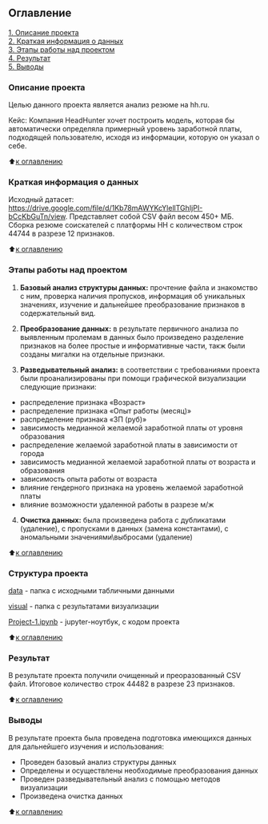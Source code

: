 ## Оглавление

[1. Описание проекта]()\
[2. Краткая информация о данных]()\
[3. Этапы работы над проектом]()\
[4. Результат]()\
[5. Выводы]()

### Описание проекта

Целью данного проекта является анализ резюме на hh.ru.

Кейс: Компания HeadHunter хочет построить модель, которая бы автоматически определяла примерный уровень заработной платы, подходящей пользователю, исходя из информации, которую он указал о себе.

:arrow_up:[к оглавлению]()

### Краткая информация о данных

Исходный датасет: https://drive.google.com/file/d/1Kb78mAWYKcYlellTGhIjPI-bCcKbGuTn/view.
Представляет собой CSV файл весом 450+ МБ. Сборка резюме соискателей с платформы HH с количеством строк 44744 в разрезе 12 признаков.

:arrow_up:[к оглавлению]()

### Этапы работы над проектом

1) **Базовый анализ структуры данных:** прочтение файла и знакомство с ним, проверка наличия пропусков, информация об уникальных значениях, изучение и дальнейшее преобразование признаков в содержательный вид.

2) **Преобразование данных:** в результате первичного анализа по выявленным пролемам в данных было произведено разделение признаков на более простые и информативные части, такж были созданы мигалки на отдельные признаки.

3) **Разведывательный анализ:** в соответствии с требованиями проекта были проанализированы при помощи графической визуализации следующие признаки:
* распределение признака «Возраст»
* распределение признака «Опыт работы (месяц)»
* распределение признака «ЗП (руб)»
* зависимость медианной желаемой заработной платы от уровня образования
* распределение желаемой заработной платы в зависимости от города
* зависимость медианной желаемой заработной платы от возраста и образования
* зависимость опыта работы от возраста
* влияние гендерного признака на уровень желаемой заработной платы
* влияние возможности удаленной работы в разрезе м/ж

4) **Очистка данных:** была произведена работа с дубликатами (удаление), с пропусками в данных (замена константами), с аномальными значениями\выбросами (удаление)

:arrow_up:[к оглавлению]()

### Структура проекта

[data]() - папка с исходными табличными данными

[visual]() - папка с результатами визуализации

[Project-1.ipynb]() - jupyter-ноутбук, с кодом проекта

:arrow_up:[к оглавлению]()

### Результат

В результате проекта получили очищенный и преоразованный CSV файл. Итоговое количество строк 44482 в разрезе 23 признаков.

:arrow_up:[к оглавлению]()

### Выводы

В результате проекта была проведена подготовка имеющихся данных для дальнейшего изучения и использования:
* Проведен базовый анализ структуры данных
* Определены и осуществлены необходимые преобразования данных
* Проведен разведывательный анализ с помощью методов визуализации
* Произведена очистка данных

:arrow_up:[к оглавлению]()